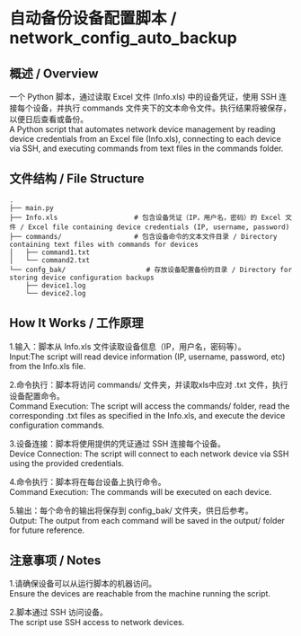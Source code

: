 # 自动备份设备配置脚本 / network_config_auto_backup

## 概述 / Overview

  一个 Python 脚本，通过读取 Excel 文件 (Info.xls) 中的设备凭证，使用 SSH 连接每个设备，并执行 commands 文件夹下的文本命令文件。执行结果将被保存，以便日后查看或备份。  
  A Python script that automates network device management by reading device credentials from an Excel file (Info.xls), connecting to each device via SSH, and executing commands from text files in the commands folder.
## 文件结构 / File Structure
    .
    ├── main.py
    ├── Info.xls                   # 包含设备凭证（IP，用户名，密码）的 Excel 文件 / Excel file containing device credentials (IP, username, password)
    ├── commands/                  # 包含设备命令的文本文件目录 / Directory containing text files with commands for devices
    │   ├── command1.txt
    │   └── command2.txt
    └── confg_bak/                    # 存放设备配置备份的目录 / Directory for storing device configuration backups
        ├── device1.log
        └── device2.log

## How It Works / 工作原理
1.输入：脚本从 Info.xls 文件读取设备信息（IP，用户名，密码等）。  
Input:The script will read device information (IP, username, password, etc) from the Info.xls file.

2.命令执行：脚本将访问 commands/ 文件夹，并读取xls中应对 .txt 文件，执行设备配置命令。  
Command Execution: The script will access the commands/ folder, read the corresponding .txt files as specified in the Info.xls, and execute the device configuration commands.

3.设备连接：脚本将使用提供的凭证通过 SSH 连接每个设备。  
Device Connection: The script will connect to each network device via SSH using the provided credentials.

4.命令执行：脚本将在每台设备上执行命令。  
Command Execution: The commands will be executed on each device.

5.输出：每个命令的输出将保存到 config_bak/ 文件夹，供日后参考。  
Output: The output from each command will be saved in the output/ folder for future reference.

## 注意事项 / Notes 

  1.请确保设备可以从运行脚本的机器访问。   
    Ensure the devices are reachable from the machine running the script.

  2.脚本通过 SSH 访问设备。  
    The script use SSH access to network devices.



